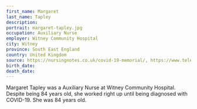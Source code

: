 ```yaml
---
first_name: Margaret
last_name: Tapley
description: 
portrait: margaret-tapley.jpg
occupation: Auxiliary Nurse
employer: Witney Community Hospital
city: Witney
province: South East England
country: United Kingdom
source: https://nursingnotes.co.uk/covid-19-memorial/, https://www.telegraph.co.uk/news/0/nhs-workers-died-coronavirus-frontline-victims/
birth_date: 
death_date: 
---
```


Margaret Tapley was a Auxiliary Nurse at Witney Community Hospital. Despite being 84 years old, she worked right up until being diagnosed with COVID-19. She was 84 years old.